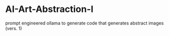 # AI-Art-Abstraction-I
prompt engineered ollama to generate code that generates abstract images (vers. 1)
